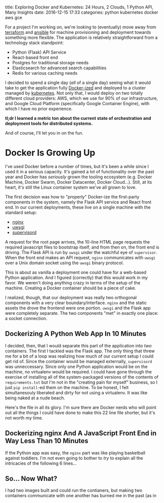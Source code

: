 title: Exploring Docker and Kubernetes: 24 Hours, 2 Clouds, 1 Python API, Many Insights
date: 2016-12-15 17:33
categories: python kubernetes docker aws gce

For a project I'm working on, we're looking to (eventually) move away from [terraform](https://www.terraform.io/) and [ansible](https://www.ansible.com) for machine provisioning and deployment towards something more flexible. The application is relatively straightforward from a technology stack standpoint:

* Python (Flask) API Service
* React-based front end
* Postgres for traditional storage needs
* Elasticsearch for advanced search capabilities
* Redis for various caching needs

I decided to spend a single day (_all_ of a single day) seeing what it would take to get the application fully
[Docker-ized](https://www.docker.com) and deployed to a cluster managed by [kubernetes](http://kubernetes.io/). Not only
that, I would deploy on two totally different cloud providers: AWS, which we use for 90% of our infrastructure, and
Google Cloud Platform (specifically Google Container Engine), with which I have no prior experience.

**tl;dr I learned a metric ton about the current state of orchestration and deployment tools for distributed systems.**

And of course, I'll let you in on the fun.

<!--more-->

# Docker Is Growing Up

I've used Docker before a number of times, but it's been a while since I used it in a serious capacity. It's gained a
lot of functionality over the past year and Docker has _seriously_ grown the tooling ecosystem (e.g. Docker Machine,
Docker Swarm, Docker Datacenter, Docker Cloud...). Still, at its heart, it's still the Linux container system we've all
grown to love.

The first decision was how to "properly" Docker-ize the first-party components in the system, namely the Flask API
service and React front end. In our current deployments, these live on a single machine with the standard setup:

* [nginx](http://nginx.org)
* [uwsgi](http://uwsgi-docs.readthedocs.io/en/latest/)
* [supervisord](http://supervisord.org)

A request for the root page arrives, the 10-line HTML page requests the required javascript files to bootstrap itself,
and from then on, the front end is driving. The Flask API is run by `uwsgi` under the watchful eye of `supervisor`.
When the front end makes an API request, `nginx` communicates with `uwsgi` over a Unix domain socket using the `uwsgi`
binary protocol.

This is about as vanilla a deployment one could have for a web-based Python application. And I figured (correctly) that
this would work in my favor. We weren't doing anything crazy in terms of the setup of the machine. Creating a Docker
container should be a piece of cake.

I realized, though, that our deployment was really two orthogonal components with a very clear boundary/interface.
`nginx` and the static assets the drove the frontend were one portion. `uwsgi` and the Flask app were completely
separate. The two components "met" in exactly one place: a socket connection.

## Dockerizing A Python Web App In 10 Minutes

I decided, then, that I would separate this part of the application into _two_ containers. The first I tackled was the
Flask app. The only thing that threw me for a bit of a loop was realizing how much of our current setup I could get rid
of. Since the container would be managed externally, `supervisord` was unneccessary. Since only one Python application
would be on the machine, no virtualenv would be required. I could have gone through the exercise of installing all of
the system-packaged versions of the contents of `requirements.txt` but I'm not in the "creating pain for myself"
business, so I just `pip install`-ed them on the machine. To be honest, I felt simultanesouly liberated and dirty for
not using a virtualenv. It was like being naked at a nude beach.

Here's the file in all its glory. I'm sure there are Docker nerds who will point out all the things I could have done to
make this 22 line file shorter, but it's not worth my time.

<script src="https://gist.github.com/jeffknupp/ad7202703e49244aca0ef84fa17fdad8.js"></script>

## Dockerizing nginx And A JavaScript Front End in Way Less Than 10 Minutes

If the Python app was easy, the `nginx` part was like playing basketball against toddlers. I'm not even going to bother
to _try_ to explain all the intricacies of the following 6 lines...

<script src="https://gist.github.com/jeffknupp/09b485e09025b9198c098a228b3f1f1a.js"></script>

## So... Now What?

I had two images built and could run the contianers, but making two containers communicate with one another has burned
me in the past (as in 
